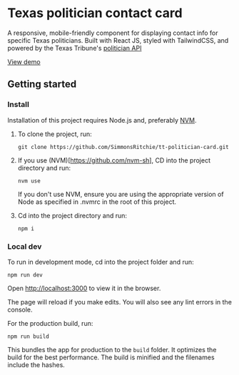 # Texas politician contact card

A responsive, mobile-friendly component for displaying contact info for specific Texas politicians. Built with React JS, styled with TailwindCSS, and powered by the Texas Tribune's [politician API](https://www.texastribune.org/api/v2/docs/)

[View demo](https://tt-politician-card.herokuapp.com/)

## Getting started

### Install

Installation of this project requires Node.js and, preferably [NVM](https://github.com/nvm-sh).

1) To clone the project, run:
 
   `git clone https://github.com/SimmonsRitchie/tt-politician-card.git`

2) If you use (NVM)[https://github.com/nvm-sh], CD into the project directory and run:

   `nvm use`

   If you don't use NVM, ensure you are using the appropriate version of Node as specified in .nvmrc in the root of this project.

3) Cd into the project directory and run:
 
   `npm i`


### Local dev

To run in development mode, cd into the project folder and run:

`npm run dev`

Open [http://localhost:3000](http://localhost:3000) to view it in the browser.

The page will reload if you make edits. You will also see any lint errors in the console.

For the production build, run:

 `npm run build`

This bundles the app for production to the `build` folder. It optimizes the build for the best performance. The build is minified and the filenames include the hashes.

